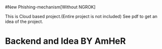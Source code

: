 #New Phishing-mechanism[Without NGROK]


This is Cloud based project.(Entire project is not included)
See pdf to get an idea of the project.

# Backend and Idea BY AmHeR
